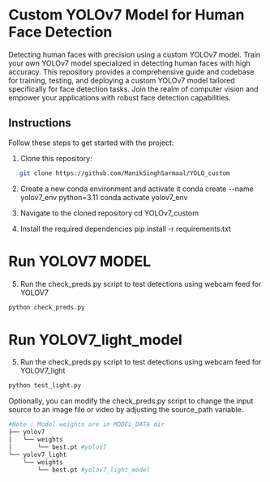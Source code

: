 # Custom YOLOv7 Model for Human Face Detection

Detecting human faces with precision using a custom YOLOv7 model. Train your own YOLOv7 model specialized in detecting human faces with high accuracy. This repository provides a comprehensive guide and codebase for training, testing, and deploying a custom YOLOv7 model tailored specifically for face detection tasks. Join the realm of computer vision and empower your applications with robust face detection capabilities.

## Instructions

Follow these steps to get started with the project:

1. Clone this repository:
```bash
   git clone https://github.com/ManikSinghSarmaal/YOLO_custom
```
2. Create a new conda environment and activate it
conda create --name yolov7_env python=3.11
conda activate yolov7_env

3. Navigate to the cloned repository
cd YOLOv7_custom

4. Install the required dependencies
pip install -r requirements.txt

# Run YOLOV7 MODEL

5. Run the check_preds.py script to test detections using webcam feed for YOLOV7
```bash
python check_preds.py
```

# Run YOLOV7_light_model

5. Run the check_preds.py script to test detections using webcam feed for YOLOV7_light
```bash
python test_light.py
```
Optionally, you can modify the check_preds.py script to change the input source to an image file or video by adjusting the source_path variable.

```bash
#Note : Model weights are in MODEL_DATA dir 
├── yolov7
│   └── weights
│       └── best.pt #yolov7
└── yolov7_light
    └── weights
        └── best.pt #yolov7_light_model
```